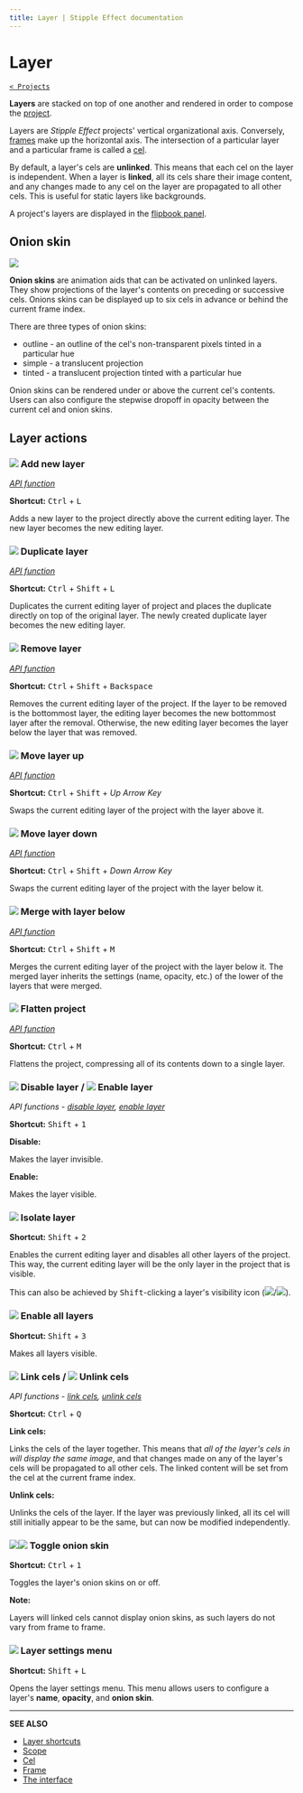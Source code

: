 ```yaml
---
title: Layer | Stipple Effect documentation
---
```


# Layer

[`< Projects`](./project.md)

**Layers** are stacked on top of one another and rendered in order to compose the [project](./project.md).

Layers are *Stipple Effect* projects' vertical organizational axis. Conversely, [frames](./frame.md) make up the horizontal axis. The intersection of a particular layer and a particular frame is called a [cel](./cel.md).

By default, a layer's cels are **unlinked**. This means that each cel on the layer is independent. When a layer is **linked**, all its cels share their image content, and any changes made to any cel on the layer are propagated to all other cels. This is useful for static layers like backgrounds.

A project's layers are displayed in the [flipbook panel](./interface.md#flipbook).

## Onion skin

![](./assets/graphics/os-settings.gif)

**Onion skins** are animation aids that can be activated on unlinked layers. They show projections of the layer's contents on preceding or successive cels. Onions skins can be displayed up to six cels in advance or behind the current frame index.

There are three types of onion skins:
* outline - an outline of the cel's non-transparent pixels tinted in a particular hue
* simple - a translucent projection
* tinted - a translucent projection tinted with a particular hue

Onion skins can be rendered under or above the current cel's contents. Users can also configure the stepwise dropoff in opacity between the current cel and onion skins.

## Layer actions

### ![](https://raw.githubusercontent.com/stipple-effect/stipple-effect/master/res/icons/new_layer.png) Add new layer

[*API function*](../api/project.md#add_layer)

**Shortcut:** <kbd>Ctrl</kbd> + <kbd>L</kbd>

Adds a new layer to the project directly above the current editing layer. The new layer becomes the new editing layer.

### ![](https://raw.githubusercontent.com/stipple-effect/stipple-effect/master/res/icons/duplicate_layer.png) Duplicate layer

[*API function*](../api/project.md#duplicate_layer)

**Shortcut:** <kbd>Ctrl</kbd> + <kbd>Shift</kbd> + <kbd>L</kbd>

Duplicates the current editing layer of project and places the duplicate directly on top of the original layer. The newly created duplicate layer becomes the new editing layer.

### ![](https://raw.githubusercontent.com/stipple-effect/stipple-effect/master/res/icons/remove_layer.png) Remove layer

[*API function*](../api/project.md#remove_layer)

**Shortcut:** <kbd>Ctrl</kbd> + <kbd>Shift</kbd> + <kbd>Backspace</kbd>

Removes the current editing layer of the project. If the layer to be removed is the bottommost layer, the editing layer becomes the new bottommost layer after the removal. Otherwise, the new editing layer becomes the layer below the layer that was removed.

### ![](https://raw.githubusercontent.com/stipple-effect/stipple-effect/master/res/icons/move_layer_up.png) Move layer up

[*API function*](../api/project.md#move_layer_up)

**Shortcut:** <kbd>Ctrl</kbd> + <kbd>Shift</kbd> + *Up Arrow Key*

Swaps the current editing layer of the project with the layer above it.

### ![](https://raw.githubusercontent.com/stipple-effect/stipple-effect/master/res/icons/move_layer_down.png) Move layer down

[*API function*](../api/project.md#move_layer_down)

**Shortcut:** <kbd>Ctrl</kbd> + <kbd>Shift</kbd> + *Down Arrow Key*

Swaps the current editing layer of the project with the layer below it.

### ![](https://raw.githubusercontent.com/stipple-effect/stipple-effect/master/res/icons/merge_with_layer_below.png) Merge with layer below

[*API function*](../api/project.md#merge_with_below)

**Shortcut:** <kbd>Ctrl</kbd> + <kbd>Shift</kbd> + <kbd>M</kbd>

Merges the current editing layer of the project with the layer below it. The merged layer inherits the settings (name, opacity, etc.) of the lower of the layers that were merged.

### ![](https://raw.githubusercontent.com/stipple-effect/stipple-effect/master/res/icons/flatten.png) Flatten project

[*API function*](../api/project.md#flatten)

**Shortcut:** <kbd>Ctrl</kbd> + <kbd>M</kbd>

Flattens the project, compressing all of its contents down to a single layer.

### ![](https://raw.githubusercontent.com/stipple-effect/stipple-effect/master/res/icons/disable_layer.png) Disable layer / ![](https://raw.githubusercontent.com/stipple-effect/stipple-effect/master/res/icons/enable_layer.png) Enable layer

*API functions - [disable layer](../api/layer.md#disable), [enable layer](../api/layer.md#enable)*

**Shortcut:** <kbd>Shift</kbd> + <kbd>1</kbd>

**Disable:**

Makes the layer invisible.

**Enable:**

Makes the layer visible.

### ![](https://raw.githubusercontent.com/stipple-effect/stipple-effect/master/res/icons/isolate_layer.png) Isolate layer

**Shortcut:** <kbd>Shift</kbd> + <kbd>2</kbd>

Enables the current editing layer and disables all other layers of the project. This way, the current editing layer will be the only layer in the project that is visible.

This can also be achieved by <kbd>Shift</kbd>-clicking a layer's visibility icon (![](https://raw.githubusercontent.com/stipple-effect/stipple-effect/master/res/icons/enable_layer.png)/![](https://raw.githubusercontent.com/stipple-effect/stipple-effect/master/res/icons/disable_layer.png)).

### ![](https://raw.githubusercontent.com/stipple-effect/stipple-effect/master/res/icons/enable_all_layers.png) Enable all layers

**Shortcut:** <kbd>Shift</kbd> + <kbd>3</kbd>

Makes all layers visible.

### ![](https://raw.githubusercontent.com/stipple-effect/stipple-effect/master/res/icons/frames_linked.png) Link cels / ![](https://raw.githubusercontent.com/stipple-effect/stipple-effect/master/res/icons/frames_unlinked.png) Unlink cels

*API functions - [link cels](../api/layer.md#link_cels), [unlink cels](../api/layer.md#unlink_cels)*

**Shortcut:** <kbd>Ctrl</kbd> + <kbd>Q</kbd>

**Link cels:**

Links the cels of the layer together. This means that *all of the layer's cels in will display the same image*, and that changes made on any of the layer's cels will be propagated to all other cels. The linked content will be set from the cel at the current frame index.

**Unlink cels:**

Unlinks the cels of the layer. If the layer was previously linked, all its cel will still initially appear to be the same, but can now be modified independently.

### ![](https://raw.githubusercontent.com/stipple-effect/stipple-effect/master/res/icons/onion_skin_off.png)![](https://raw.githubusercontent.com/stipple-effect/stipple-effect/master/res/icons/onion_skin_on.png) Toggle onion skin

**Shortcut:** <kbd>Ctrl</kbd> + <kbd>1</kbd>

Toggles the layer's onion skins on or off.

**Note:**

Layers will linked cels cannot display onion skins, as such layers do not vary from frame to frame.

### ![](https://raw.githubusercontent.com/stipple-effect/stipple-effect/master/res/icons/layer_settings.png) Layer settings menu

**Shortcut:** <kbd>Shift</kbd> + <kbd>L</kbd>

Opens the layer settings menu. This menu allows users to configure a layer's **name**, **opacity**, and **onion skin**.

---

**SEE ALSO**

* [Layer shortcuts](./shortcuts.md#layers)
* [Scope](./scope.md)
* [Cel](./cel.md)
* [Frame](./frame.md)
* [The interface](./interface.md)
